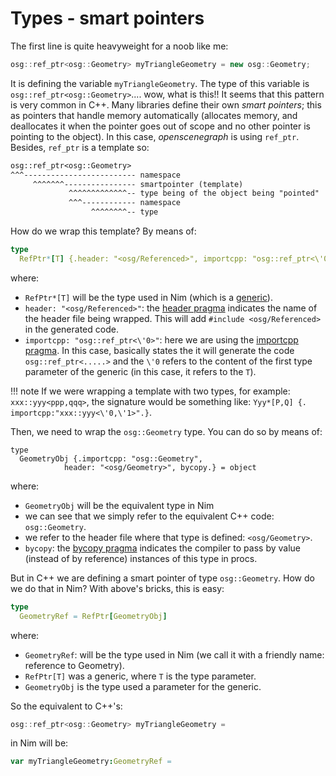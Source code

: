 
# Types - smart pointers
The first line is quite heavyweight for a noob like me:
```c++
osg::ref_ptr<osg::Geometry> myTriangleGeometry = new osg::Geometry;
```
It is defining the variable `myTriangleGeometry`. The type of this variable is `osg::ref_ptr<osg::Geometry>`.... wow, what is this!! It seems that this pattern is very common in C++. Many libraries define their own *smart pointers*; this as pointers that handle memory automatically (allocates memory, and deallocates it when the pointer goes out of scope and no other pointer is pointing to the object). In this case, *openscenegraph* is using `ref_ptr`. Besides, `ref_ptr` is a template so:
```txt
osg::ref_ptr<osg::Geometry>
^^^------------------------- namespace
     ^^^^^^^---------------- smartpointer (template)
	         ^^^^^^^^^^^^^-- type being of the object being "pointed"
			 ^^^------------ namespace
				  ^^^^^^^^-- type
```

How do we wrap this template? By means of:
```nim
type
  RefPtr*[T] {.header: "<osg/Referenced>", importcpp: "osg::ref_ptr<\'0>".} = object
```
where:

- `RefPtr*[T]` will be the type used in Nim (which is a [generic](https://nim-lang.org/docs/tut2.html#generics)).
- `header: "<osg/Referenced>"`: the [header pragma](https://nim-lang.org/docs/manual.html#implementation-specific-pragmas-header-pragma) indicates the name of the header file being wrapped. This will add `#include <osg/Referenced>` in the generated code.
- `importcpp: "osg::ref_ptr<\'0>"`: here we are using the [importcpp pragma](https://nim-lang.org/docs/manual.html#implementation-specific-pragmas-importcpp-pragma). In this case, basically states the it will generate the code `osg::ref_ptr<.....>`  and the `\'0` refers to the content of the first type parameter of the generic (in this case, it refers to the `T`).

!!! note
    If we were wrapping a template with two types, for example: `xxx::yyy<ppp,qqq>`, the signature would be something like: `Yyy*[P,Q] {. importcpp:"xxx::yyy<\'0,\'1>".}`.

Then, we need to wrap the `osg::Geometry` type. You can do so by means of:
```
type
  GeometryObj {.importcpp: "osg::Geometry",
            header: "<osg/Geometry>", bycopy.} = object
```
where:
- `GeometryObj` will be the equivalent type in Nim
- we can see that we simply refer to the equivalent C++ code: `osg::Geometry`.
- we refer to the header file where that type is defined: `<osg/Geometry>`.
- `bycopy`: the [bycopy pragma](https://nim-lang.org/docs/manual.html#foreign-function-interface-bycopy-pragma) indicates the compiler to pass by value (instead of by reference) instances of this type in procs.

But in C++ we are defining a smart pointer of type `osg::Geometry`. How do we do that in Nim? With above's bricks, this is easy:
```nim
type
  GeometryRef = RefPtr[GeometryObj]
```
where:
- `GeometryRef`: will be the type used in Nim (we call it with a friendly name: reference to Geometry).
- `RefPtr[T]` was a generic, where `T` is the type parameter.
- `GeometryObj` is the type used a parameter for the generic.

So the equivalent to C++'s:
```c++
osg::ref_ptr<osg::Geometry> myTriangleGeometry =
```
in Nim will be:
```nim
var myTriangleGeometry:GeometryRef =
```
